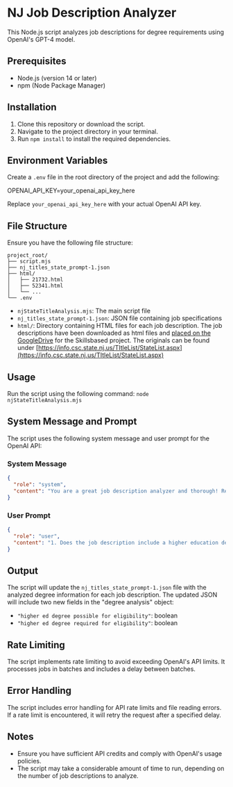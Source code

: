 # NJ Job Description Analyzer

This Node.js script analyzes job descriptions for degree requirements using OpenAI's GPT-4 model.

## Prerequisites

- Node.js (version 14 or later)
- npm (Node Package Manager)

## Installation

1. Clone this repository or download the script.
2. Navigate to the project directory in your terminal.
3. Run `npm install` to install the required dependencies.

## Environment Variables

Create a `.env` file in the root directory of the project and add the following:

OPENAI_API_KEY=your_openai_api_key_here

Replace `your_openai_api_key_here` with your actual OpenAI API key.

## File Structure

Ensure you have the following file structure:
```
project_root/
├── script.mjs
├── nj_titles_state_prompt-1.json
├── html/
│   ├── 21732.html
│   ├── 52341.html
│   └── ...
└── .env
```

- `njStateTitleAnalysis.mjs`: The main script file
- `nj_titles_state_prompt-1.json`: JSON file containing job specifications
- `html/`: Directory containing HTML files for each job description. The job descriptions have been downloaded as html files and [placed on the GoogleDrive](https://drive.google.com/drive/u/4/folders/1_wwTb-bedoUoHIQAIyEUxRm9lbMcCIN9) for the Skillsbased project. The originals can be found under [https://info.csc.state.nj.us/TItleList/StateList.aspx](https://info.csc.state.nj.us/TItleList/StateList.aspx)

## Usage

Run the script using the following command:
`node njStateTitleAnalysis.mjs`


## System Message and Prompt

The script uses the following system message and user prompt for the OpenAI API:

### System Message

```json
{
  "role": "system",
  "content": "You are a great job description analyzer and thorough! Reply in form of a JSON feed with the structure \n\n```json\n{\n  \"higher ed degree possible for eligibility\": true/false,\n  \"higher ed degree required for eligibility\": true/false\n}\n```"
}
```
### User Prompt
```json
{
  "role": "user",
  "content": "1. Does the job description include a higher education degree as a possible way to be eligible for the job?\n2. Does the job description include a higher education degree as a requirement to be eligible for the job?\nReply only with the JSON as provided in the System message. Be precise and thorough and do not make up information that do not exist. \n\n${textContent}"
}
```

## Output

The script will update the `nj_titles_state_prompt-1.json` file with the analyzed degree information for each job description. The updated JSON will include two new fields in the "degree analysis" object:

* `"higher ed degree possible for eligibility"`: boolean
* `"higher ed degree required for eligibility"`: boolean

## Rate Limiting

The script implements rate limiting to avoid exceeding OpenAI's API limits. It processes jobs in batches and includes a delay between batches.

## Error Handling

The script includes error handling for API rate limits and file reading errors. If a rate limit is encountered, it will retry the request after a specified delay.

## Notes

* Ensure you have sufficient API credits and comply with OpenAI's usage policies.
* The script may take a considerable amount of time to run, depending on the number of job descriptions to analyze.
